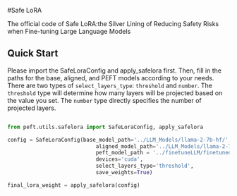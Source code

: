 #Safe LoRA 

The official code of Safe LoRA:the Silver Lining of Reducing Safety Risks when Fine-tuning Large Language Models


## Quick Start

Please import the SafeLoraConfig and apply_safelora first.
Then, fill in the paths for the base, aligned, and PEFT models according to your needs. There are two types of `select_layers_type`: `threshold` and `number`. The `threshold` type will determine how many layers will be projected based on the value you set. The `number` type directly specifies the number of projected layers.

```python

from peft.utils.safelora import SafeLoraConfig, apply_safelora

config = SafeLoraConfig(base_model_path='../LLM_Models/llama-2-7b-hf/',\
                            aligned_model_path='../LLM_Models/llama-2-7b-chat-fp16/',
                            peft_model_path = '../finetuneLLM/finetuned_models/samsumBad-7b-fp16-peft-seed-42',
                            devices='cuda',
                            select_layers_type='threshold',
                            save_weights=True)

final_lora_weight = apply_safelora(config)

```
